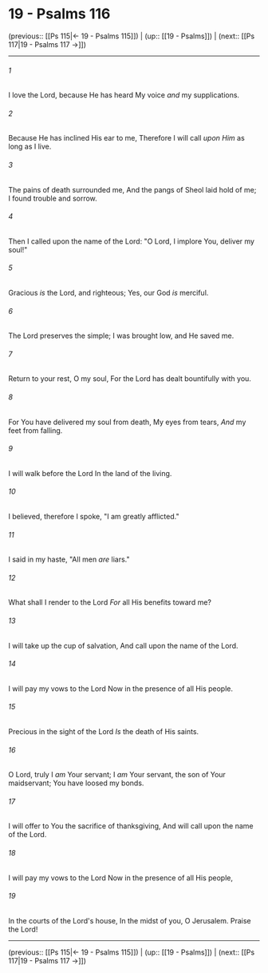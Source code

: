 # 19 - Psalms 116

(previous:: [[Ps 115|← 19 - Psalms 115]]) | (up:: [[19 - Psalms]]) | (next:: [[Ps 117|19 - Psalms 117 →]])

***


###### 1 
I love the Lord, because He has heard My voice _and_ my supplications. 

###### 2 
Because He has inclined His ear to me, Therefore I will call _upon Him_ as long as I live. 

###### 3 
The pains of death surrounded me, And the pangs of Sheol laid hold of me; I found trouble and sorrow. 

###### 4 
Then I called upon the name of the Lord: "O Lord, I implore You, deliver my soul!" 

###### 5 
Gracious _is_ the Lord, and righteous; Yes, our God _is_ merciful. 

###### 6 
The Lord preserves the simple; I was brought low, and He saved me. 

###### 7 
Return to your rest, O my soul, For the Lord has dealt bountifully with you. 

###### 8 
For You have delivered my soul from death, My eyes from tears, _And_ my feet from falling. 

###### 9 
I will walk before the Lord In the land of the living. 

###### 10 
I believed, therefore I spoke, "I am greatly afflicted." 

###### 11 
I said in my haste, "All men _are_ liars." 

###### 12 
What shall I render to the Lord _For_ all His benefits toward me? 

###### 13 
I will take up the cup of salvation, And call upon the name of the Lord. 

###### 14 
I will pay my vows to the Lord Now in the presence of all His people. 

###### 15 
Precious in the sight of the Lord _Is_ the death of His saints. 

###### 16 
O Lord, truly I _am_ Your servant; I _am_ Your servant, the son of Your maidservant; You have loosed my bonds. 

###### 17 
I will offer to You the sacrifice of thanksgiving, And will call upon the name of the Lord. 

###### 18 
I will pay my vows to the Lord Now in the presence of all His people, 

###### 19 
In the courts of the Lord's house, In the midst of you, O Jerusalem. Praise the Lord!

***

(previous:: [[Ps 115|← 19 - Psalms 115]]) | (up:: [[19 - Psalms]]) | (next:: [[Ps 117|19 - Psalms 117 →]])
